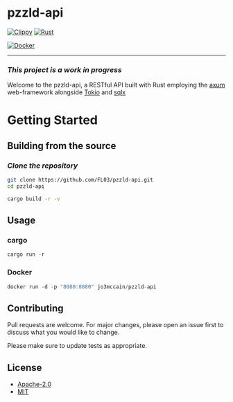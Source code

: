# pzzld-api

[![Clippy](https://github.com/FL03/pzzld-api/actions-api/workflows/clippy.yml/badge.svg)](https://github.com/FL03/pzzld-api/actions/workflows/clippy.yml)
[![Rust](https://github.com/FL03/pzzld-api/actions/workflows/rust.yml/badge.svg)](https://github.com/FL03/pzzld-api/actions/workflows/rust.yml)

[![Docker](https://github.com/FL03/pzzld-api/actions/workflows/docker.yml/badge.svg)](https://github.com/FL03/pzzld-api/actions/workflows/docker.yml)

***

### ***_This project is a work in progress_***

Welcome to the pzzld-api, a RESTful API built with Rust employing the [axum](https://docs.rs/axum) web-framework alongside [Tokio](https://tokio.rs) and [sqlx](https://docs.rs/sqlx)

# Getting Started

## Building from the source

### _Clone the repository_

```bash
git clone https://github.com/FL03/pzzld-api.git
cd pzzld-api

cargo build -r -v 
```

## Usage

### cargo

```rust
cargo run -r
```

### Docker
```rust
docker run -d -p "8080:8080" jo3mccain/pzzld-api
```

## Contributing

Pull requests are welcome. For major changes, please open an issue first
to discuss what you would like to change.

Please make sure to update tests as appropriate.

## License

- [Apache-2.0](https://choosealicense.com/licenses/apache-2.0/)
- [MIT](https://choosealicense.com/licenses/mit/)
